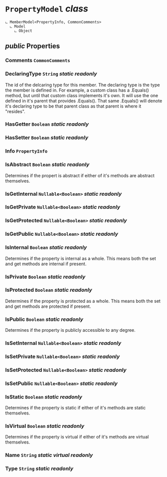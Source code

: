 # <code><span title="">PropertyModel</span></code> *class*

```
ட MemberModel<PropertyInfo, CommonComments>
  ட Model
    ட Object
```



## *public* Properties

### Comments <code><span title="Base class for comments classes">CommonComments</span></code>



### DeclaringType <code><span title="Represents text as a sequence of UTF-16 code units.">String</span></code> *static* *readonly*

The id of the delcaring type for this member. The declaring type is 
the type the member is defined in. For example, a custom class has a .Equals()
method, but until that custom class implements it's own. It will use the one defined
in it's parent that provides .Equals(). That same .Equals() will denote it's declaring type to
be that parent class as that parent is where it "resides".

### HasGetter <code><span title="Represents a Boolean (&lt;see langword=&quot;true&quot; /&gt; or &lt;see langword=&quot;false&quot; /&gt;) value.">Boolean</span></code> *static* *readonly*



### HasSetter <code><span title="Represents a Boolean (&lt;see langword=&quot;true&quot; /&gt; or &lt;see langword=&quot;false&quot; /&gt;) value.">Boolean</span></code> *static* *readonly*



### Info <code><span title="Discovers the attributes of a property and provides access to property metadata.">PropertyInfo</span></code>



### IsAbstract <code><span title="Represents a Boolean (&lt;see langword=&quot;true&quot; /&gt; or &lt;see langword=&quot;false&quot; /&gt;) value.">Boolean</span></code> *static* *readonly*

Determines if the propert is abstract if either of it's methods are abstract themselves.

### IsGetInternal <code><span title="">Nullable</span><<span title="Represents a Boolean (&lt;see langword=&quot;true&quot; /&gt; or &lt;see langword=&quot;false&quot; /&gt;) value.">Boolean</span>></code> *static* *readonly*



### IsGetPrivate <code><span title="">Nullable</span><<span title="Represents a Boolean (&lt;see langword=&quot;true&quot; /&gt; or &lt;see langword=&quot;false&quot; /&gt;) value.">Boolean</span>></code> *static* *readonly*



### IsGetProtected <code><span title="">Nullable</span><<span title="Represents a Boolean (&lt;see langword=&quot;true&quot; /&gt; or &lt;see langword=&quot;false&quot; /&gt;) value.">Boolean</span>></code> *static* *readonly*



### IsGetPublic <code><span title="">Nullable</span><<span title="Represents a Boolean (&lt;see langword=&quot;true&quot; /&gt; or &lt;see langword=&quot;false&quot; /&gt;) value.">Boolean</span>></code> *static* *readonly*



### IsInternal <code><span title="Represents a Boolean (&lt;see langword=&quot;true&quot; /&gt; or &lt;see langword=&quot;false&quot; /&gt;) value.">Boolean</span></code> *static* *readonly*

Determines if the property is internal as a whole. This means both the set and get methods are internal if present.

### IsPrivate <code><span title="Represents a Boolean (&lt;see langword=&quot;true&quot; /&gt; or &lt;see langword=&quot;false&quot; /&gt;) value.">Boolean</span></code> *static* *readonly*



### IsProtected <code><span title="Represents a Boolean (&lt;see langword=&quot;true&quot; /&gt; or &lt;see langword=&quot;false&quot; /&gt;) value.">Boolean</span></code> *static* *readonly*

Determines if the property is protected as a whole. This means both the set and get methods are protected if present.

### IsPublic <code><span title="Represents a Boolean (&lt;see langword=&quot;true&quot; /&gt; or &lt;see langword=&quot;false&quot; /&gt;) value.">Boolean</span></code> *static* *readonly*

Determines if the property is publicly accessible to any degree.

### IsSetInternal <code><span title="">Nullable</span><<span title="Represents a Boolean (&lt;see langword=&quot;true&quot; /&gt; or &lt;see langword=&quot;false&quot; /&gt;) value.">Boolean</span>></code> *static* *readonly*



### IsSetPrivate <code><span title="">Nullable</span><<span title="Represents a Boolean (&lt;see langword=&quot;true&quot; /&gt; or &lt;see langword=&quot;false&quot; /&gt;) value.">Boolean</span>></code> *static* *readonly*



### IsSetProtected <code><span title="">Nullable</span><<span title="Represents a Boolean (&lt;see langword=&quot;true&quot; /&gt; or &lt;see langword=&quot;false&quot; /&gt;) value.">Boolean</span>></code> *static* *readonly*



### IsSetPublic <code><span title="">Nullable</span><<span title="Represents a Boolean (&lt;see langword=&quot;true&quot; /&gt; or &lt;see langword=&quot;false&quot; /&gt;) value.">Boolean</span>></code> *static* *readonly*



### IsStatic <code><span title="Represents a Boolean (&lt;see langword=&quot;true&quot; /&gt; or &lt;see langword=&quot;false&quot; /&gt;) value.">Boolean</span></code> *static* *readonly*

Determines if the property is static if either of it's methods are static themselves.

### IsVirtual <code><span title="Represents a Boolean (&lt;see langword=&quot;true&quot; /&gt; or &lt;see langword=&quot;false&quot; /&gt;) value.">Boolean</span></code> *static* *readonly*

Determines if the property is virtual if either of it's methods are virtual themselves.

### Name <code><span title="Represents text as a sequence of UTF-16 code units.">String</span></code> *static* *virtual* *readonly*



### Type <code><span title="Represents text as a sequence of UTF-16 code units.">String</span></code> *static* *readonly*



